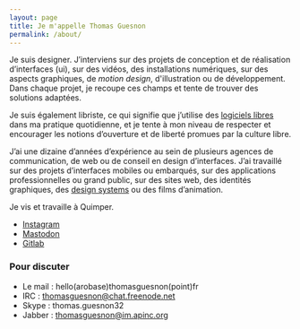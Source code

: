 ```yaml
---
layout: page
title: Je m'appelle Thomas Guesnon
permalink: /about/
---
```


Je suis designer. J’interviens sur des projets de conception et de réalisation d’interfaces (ui), sur des vidéos, des installations numériques, sur des aspects graphiques, de *motion design*, d'illustration ou de développement. Dans chaque projet, je recoupe ces champs et tente de trouver des solutions adaptées.

Je suis également libriste, ce qui signifie que j’utilise des [logiciels libres](https://fr.wikipedia.org/wiki/Culture_libre#%C3%89mergence_du_mat%C3%A9riel_libre_?_(2010-)) dans ma pratique quotidienne, et je tente à mon niveau de respecter et encourager les notions d’ouverture et de liberté promues par la culture libre.

J’ai une dizaine d’années d’expérience au sein de plusieurs agences de communication, de web ou de conseil en design d’interfaces. J’ai travaillé sur des projets d’interfaces mobiles ou embarqués, sur des applications professionnelles ou grand public, sur des sites web, des identités graphiques, des [design systems](https://apptitude.ch/developpement/design-system-et-collaboration/) ou des films d’animation.

Je vis et travaille à Quimper.

- [Instagram](https://www.instagram.com/thomas.guesnon/)
- [Mastodon](https://mastodon.social/@patjennings)
- [Gitlab](https://gitlab.com/patjennings)

### Pour discuter ###


- Le mail : hello(arobase)thomasguesnon(point)fr
- IRC : thomasguesnon@chat.freenode.net
- Skype : thomas.guesnon32
- Jabber : thomasguesnon@im.apinc.org

